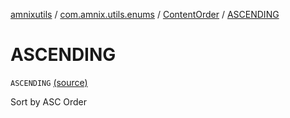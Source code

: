 [amnixutils](../../index.md) / [com.amnix.utils.enums](../index.md) / [ContentOrder](index.md) / [ASCENDING](./-a-s-c-e-n-d-i-n-g.md)

# ASCENDING

`ASCENDING` [(source)](https://github.com/AmniX/amnixUtils/tree/master/amnixutils/src/main/java/com/amnix/utils/enums/ContentOrder.kt#L14)

Sort by ASC Order

